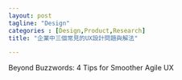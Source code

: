 ```yaml
---
layout: post
tagline: "Design"
categories : [Design,Product,Research]
title: "企業中三個常見的UX設計問題與解法"

---
```


Beyond Buzzwords: 4 Tips for Smoother Agile UX

